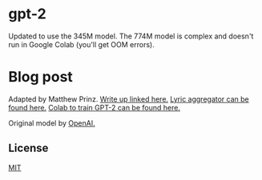 # gpt-2
Updated to use the 345M model. The 774M model is complex and doesn't run in Google Colab (you'll get OOM errors). 

# Blog post
Adapted by Matthew Prinz. [Write up linked here.](https://medium.com/@strawnsc/rap-god-or-machine-edac8891e119) [Lyric aggregator can be found here.](https://colab.research.google.com/drive/1497sUschgEUOzt3CkgNlqAaDVWIObeq1?usp=sharing) [Colab to train GPT-2 can be found here.](https://colab.research.google.com/drive/15ZvHg7Uz7znir2hjSTyW9I_oT_sg12sr?usp=sharing)

Original model by [OpenAI.](https://openai.com/blog/better-language-models/)

## License

[MIT](./LICENSE)
